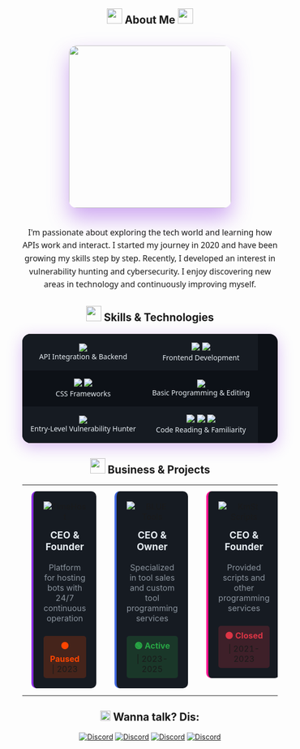<!-- Dark Mode Theme with Professional Design -->



<!-- About Me Section with Animation -->
<h2 align="center">
  <img src="https://media.giphy.com/media/iY8CRBdQXODJSCERIr/giphy.gif" width="30" height="30"> 
  <b>About Me</b>
  <img src="https://media.giphy.com/media/iY8CRBdQXODJSCERIr/giphy.gif" width="30" height="30">
</h2>

<div align="center">
  <img src="https://media.giphy.com/media/qgQUggAC3Pfv687qPC/giphy.gif" width="320px" style="border-radius: 15px; box-shadow: 0 20px 40px rgba(138, 43, 226, 0.4); margin: 20px 0;">
</div>

<p align="center" style="font-family: 'Segoe UI', Arial, sans-serif; font-size: 16px; line-height: 1.6;">
I'm passionate about exploring the tech world and learning how APIs work and interact. I started my journey in 2020 and have been growing my skills step by step. Recently, I developed an interest in vulnerability hunting and cybersecurity. I enjoy discovering new areas in technology and continuously improving myself.
</p>

<!-- Skills Section with Better Typography -->
<h2 align="center">
  <img src="https://media2.giphy.com/media/QssGEmpkyEOhBCb7e1/giphy.gif?cid=ecf05e47a0n3gi1bfqntqmob8g9aid1oyj2wr3ds3mg700bl&rid=giphy.gif" width="30" height="30"> 
  <b>Skills & Technologies</b>
</h2>

<div align="center">
  <table style="background-color: #0d1117; border: none; border-radius: 16px; overflow: hidden; box-shadow: 0 8px 30px rgba(138, 43, 226, 0.3); margin: 20px auto;">
    <tr style="background-color: #161b22;">
      <td align="center" style="padding: 16px;">
        <img src="https://img.shields.io/badge/Python-3776AB?style=for-the-badge&logo=python&logoColor=white&labelColor=151515">
        <br><span style="color: #e6edf3; font-family: 'Segoe UI', sans-serif; font-size: 14px;">API Integration & Backend</span>
      </td>
      <td align="center" style="padding: 16px;">
        <img src="https://img.shields.io/badge/HTML5-E34F26?style=for-the-badge&logo=html5&logoColor=white&labelColor=151515">
        <img src="https://img.shields.io/badge/CSS3-1572B6?style=for-the-badge&logo=css3&logoColor=white&labelColor=151515">
        <br><span style="color: #e6edf3; font-family: 'Segoe UI', sans-serif; font-size: 14px;">Frontend Development</span>
      </td>
    </tr>
    <tr style="background-color: #0d1117;">
      <td align="center" style="padding: 16px;">
        <img src="https://img.shields.io/badge/Bootstrap-7952B3?style=for-the-badge&logo=bootstrap&logoColor=white&labelColor=151515">
        <img src="https://img.shields.io/badge/Tailwind_CSS-38B2AC?style=for-the-badge&logo=tailwind-css&logoColor=white&labelColor=151515">
        <br><span style="color: #e6edf3; font-family: 'Segoe UI', sans-serif; font-size: 14px;">CSS Frameworks</span>
      </td>
      <td align="center" style="padding: 16px;">
        <img src="https://img.shields.io/badge/C++-00599C?style=for-the-badge&logo=c%2B%2B&logoColor=white&labelColor=151515">
        <br><span style="color: #e6edf3; font-family: 'Segoe UI', sans-serif; font-size: 14px;">Basic Programming & Editing</span>
      </td>
    </tr>
    <tr style="background-color: #161b22;">
      <td align="center" style="padding: 16px;">
        <img src="https://img.shields.io/badge/Security-FF5733?style=for-the-badge&logo=hackaday&logoColor=white&labelColor=151515">
        <br><span style="color: #e6edf3; font-family: 'Segoe UI', sans-serif; font-size: 14px;">Entry-Level Vulnerability Hunter	</span>
      </td>
      <td align="center" style="padding: 16px;">
        <img src="https://img.shields.io/badge/Lua-2C2D72?style=for-the-badge&logo=lua&logoColor=white&labelColor=151515">
        <img src="https://img.shields.io/badge/JavaScript-F7DF1E?style=for-the-badge&logo=javascript&logoColor=black&labelColor=151515">
        <img src="https://img.shields.io/badge/Go-00ADD8?style=for-the-badge&logo=go&logoColor=white&labelColor=151515">
        <br><span style="color: #e6edf3; font-family: 'Segoe UI', sans-serif; font-size: 14px;">Code Reading & Familiarity</span>
      </td>
    </tr>
  </table>
</div>

<!-- Business Projects Section with Professional Design -->
<h2 align="center">
  <img src="https://media.giphy.com/media/RbDKaczqWovIugyJmW/giphy.gif" width="30" height="30"> 
  <b>Business & Projects</b>
</h2>

<div align="center">

<table width="100%" border="0" cellspacing="0" cellpadding="0">
  <tr>
    <td align="center" width="33%" valign="top">
      <div style="margin: 10px; padding: 20px; border-radius: 10px; border-left: 4px solid #8A2BE2; background-color: #161b22;">
        <img src="https://img.shields.io/badge/TimeHost-8A2BE2?style=for-the-badge&logo=server-fault&logoColor=white" alt="TimeHost">
        <h3 style="color: #e6edf3; margin-top: 15px;">CEO & Founder</h3>
        <p style="color: #8b949e; margin: 10px 0;">Platform for hosting bots with 24/7 continuous operation</p>
        <div style="margin-top: 15px; padding: 8px 12px; border-radius: 5px; background-color: rgba(255, 69, 0, 0.2); display: inline-block;">
          <span style="color: #ff4500; font-weight: bold;">⚫ Paused</span> | 2023
        </div>
      </div>
    </td>
    <td align="center" width="33%" valign="top">
      <div style="margin: 10px; padding: 20px; border-radius: 10px; border-left: 4px solid #4169E1; background-color: #161b22;">
        <img src="https://img.shields.io/badge/BLUE_Tools-4169E1?style=for-the-badge&logo=codechef&logoColor=white" alt="BLUE Tools">
        <h3 style="color: #e6edf3; margin-top: 15px;">CEO & Owner</h3>
        <p style="color: #8b949e; margin: 10px 0;">Specialized in tool sales and custom tool programming services</p>
        <div style="margin-top: 15px; padding: 8px 12px; border-radius: 5px; background-color: rgba(40, 167, 69, 0.2); display: inline-block;">
          <span style="color: #28a745; font-weight: bold;">🟢 Active</span> | 2023-2025
        </div>
      </div>
    </td>
    <td align="center" width="33%" valign="top">
      <div style="margin: 10px; padding: 20px; border-radius: 10px; border-left: 4px solid #FF1493; background-color: #161b22;">
        <img src="https://img.shields.io/badge/KmSt_Scripts-FF1493?style=for-the-badge&logo=lua&logoColor=white" alt="KmSt Scripts">
        <h3 style="color: #e6edf3; margin-top: 15px;">CEO & Founder</h3>
        <p style="color: #8b949e; margin: 10px 0;">Provided scripts and other programming services</p>
        <div style="margin-top: 15px; padding: 8px 12px; border-radius: 5px; background-color: rgba(220, 53, 69, 0.2); display: inline-block;">
          <span style="color: #dc3545; font-weight: bold;">⚫ Closed</span> | 2021-2023
        </div>
      </div>
    </td>
  </tr>
</table>

</div>

<!-- Footer with Discord Accounts -->
<h2 align="center">
  <img src="https://assets-global.website-files.com/6257adef93867e50d84d30e2/636e0a6a49cf127bf92de1e2_icon_clyde_blurple_RGB.png" width="20" height="20">
  Wanna talk? Dis:
</h2>

<p align="center">
  <a href="#"><img src="https://img.shields.io/badge/@_._i-5865F2?style=for-the-badge&logo=discord&logoColor=white" alt="Discord"></a>
  <a href="#"><img src="https://img.shields.io/badge/@.5c-5865F2?style=for-the-badge&logo=discord&logoColor=white" alt="Discord"></a>
  <a href="#"><img src="https://img.shields.io/badge/@l8k-5865F2?style=for-the-badge&logo=discord&logoColor=white" alt="Discord"></a>
  <a href="#"><img src="https://img.shields.io/badge/@hb9-5865F2?style=for-the-badge&logo=discord&logoColor=white" alt="Discord"></a>
</p>






